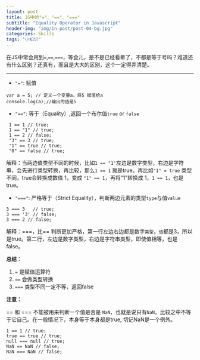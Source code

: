 ```yaml
---
layout: post
title: JS中的"="、"=="、"==="
subtitle: "Equality Operator in Javascript"
header-img: "img/in-post/post-04-bg.jpg"
categories: Skills
tags: "小知识"
---
```


在JS中常会用到```=```,```==```,```===```，等会儿，是不是已经看晕了，不都是等于号吗？难道还有什么区别？还真有，而且是大大的区别，这个一定得弄清楚。

------
- ```"="```: 赋值

```
var a = 5; // 定义一个变量a，将5 赋值给a
console.log(a);//输出的值是5
```

- ```"=="```: 等于（Equality）,返回一个布尔值```true``` or ```false```

```
 1 == 1 // true;
 1 == "1" // true;
 1 == 2 // false;
 "3" == 3 // true;
 "1" == true // true;
 "0" == false // true;
```
解释：当两边值类型不同的时候，比如```1 == "1"```左边是数字类型，右边是字符串，会先进行类型转换，再比较，那么```1 == 1``` 就是true。再比如```"1" = true``` 类型不同，true会转换成数值 1，变成 ```"1" == 1```，再将"1"转换成 1，```1 == 1```，也是true。 

- ```"==="```: 严格等于（Strict Equality），判断两边元素的类型```type```与值```value```

```
3 === 3   // true;
3 === '3' // false;
3 === 2 // false;
```
解释：===，比== 判断更加严格，第一行左边右边都是数字```类型```，```值```都是3，所以是true。第二行，左边是数字类型，右边是字符串类型，即使值相等，也是false。

**总结**：
1. ```=``` 是赋值运算符 
2. ```==``` 会做类型转换
3. ```===``` 类型不同一定不等，返回false

**注意：**

== 和 === 不能被用来判断一个值是否是 ```NaN```，也就是说只有```NaN```，比较之中不等于它自己。在一般情况下，本身等于本身都是true, 切记NaN是一个例外。

```
1 == 1 // true;
true == true // true;
null === null // true;
NaN == NaN // false;
NaN === NaN // false;
```
